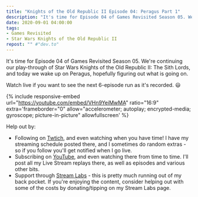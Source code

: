 ```yaml
---
title: "Knights of the Old Republic II Episode 04: Peragus Part 1"
description: "It's time for Episode 04 of Games Revisited Season 05. We're continuing our play-through of Star Wars Knights of the Old Republic II: The Sith Lords, and today we wake up on Peragus, hopefully figuring out what is going on."
date: 2020-09-01 04:00:00
tags:
- Games Revisited
- Star Wars Knights of the Old Republic II
repost: "" #"dev.to"
---
```


It's time for Episode 04 of Games Revisited Season 05. We're continuing our play-through of Star Wars Knights of the Old Republic II: The Sith Lords, and today we wake up on Peragus, hopefully figuring out what is going on.

Watch live if you want to see the next 6-episode run as it's recorded. :smiley:
<!--more-->

{% include responsive-embed url="https://youtube.com/embed/VHn9YeiMwMA" ratio="16:9" extra='frameborder="0" allow="accelerometer; autoplay; encrypted-media; gyroscope; picture-in-picture" allowfullscreen' %}

Help out by:
 * Following on [Twtich](https://twitch.tv/AnonJr_Live), and even watching when you have time! I have my streaming schedule posted there, and I sometimes do random extras - so if you follow you'll get notified when I go live.
 * Subscribing on [YouTube](http://www.youtube.com/channel/UCXafqhKHbkSUIrq0LAuu0tw), and even watching there from time to time. I'll post all my Live Stream replays there, as well as episodes and various other bits.
 * Support through [Stream Labs](https://streamlabs.com/anonjr_live) - this is pretty much running out of my back pocket. If you're enjoying the content, consider helping out with some of the costs by donating/tipping on my Stream Labs page.